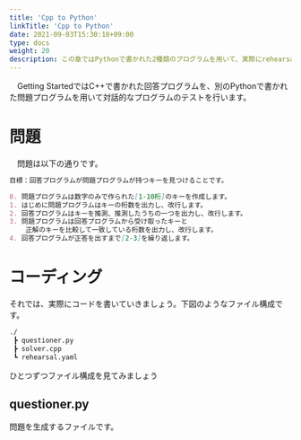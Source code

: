 ```yaml
---
title: 'Cpp to Python'
linkTitle: 'Cpp to Python'
date: 2021-09-03T15:30:18+09:00
type: docs
weight: 20
description: この章ではPythonで書かれた2種類のプログラムを用いて、実際にrehearsalの使い方を解説します。
---
```


　Getting StartedではC++で書かれた回答プログラムを、別のPythonで書かれた問題プログラムを用いて対話的なプログラムのテストを行います。

# 問題

　問題は以下の通りです。
```md
目標：回答プログラムが問題プログラムが持つキーを見つけることです。

0. 問題プログラムは数字のみで作られた[1-10桁]のキーを作成します。
1. はじめに問題プログラムはキーの桁数を出力し、改行します。
2. 回答プログラムはキーを推測、推測したうちの一つを出力し、改行します。
3. 問題プログラムは回答プログラムから受け取ったキーと
    正解のキーを比較して一致している桁数を出力し、改行します。
4. 回答プログラムが正答を出すまで[2-3]を繰り返します。
```

# コーディング

それでは、実際にコードを書いていきましょう。下図のようなファイル構成です。
```md
./
 ┣ questioner.py
 ┣ solver.cpp
 ┗ rehearsal.yaml
```

ひとつずつファイル構成を見てみましょう

## questioner.py

問題を生成するファイルです。

